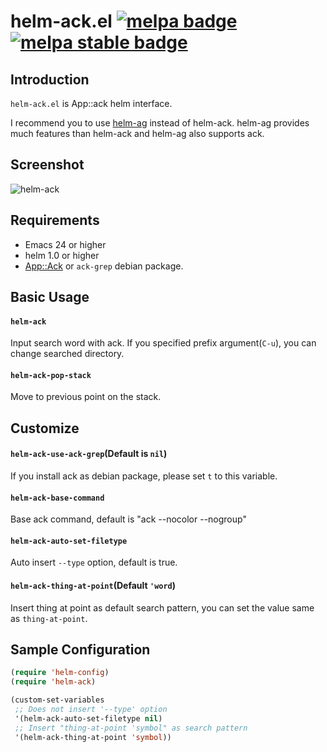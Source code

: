 # helm-ack.el [![melpa badge][melpa-badge]][melpa-link] [![melpa stable badge][melpa-stable-badge]][melpa-stable-link]

## Introduction
`helm-ack.el` is App::ack helm interface.

I recommend you to use [helm-ag](https://github.com/emacs-helm-ag) instead of helm-ack. helm-ag provides much features than helm-ack and helm-ag also supports ack.


## Screenshot

![helm-ack](https://github.com/syohex/emacs-helm-ack/raw/master/image/helm-ack.png)


## Requirements

* Emacs 24 or higher
* helm 1.0 or higher
* [App::Ack](https://metacpan.org/module/ack) or `ack-grep` debian package.


## Basic Usage

#### `helm-ack`

Input search word with ack. If you specified prefix argument(`C-u`), you can
change searched directory.

#### `helm-ack-pop-stack`

Move to previous point on the stack.


## Customize

#### `helm-ack-use-ack-grep`(Default is `nil`)

If you install ack as debian package, please set `t` to this variable.

#### `helm-ack-base-command`

Base ack command, default is "ack --nocolor --nogroup"

#### `helm-ack-auto-set-filetype`
Auto insert `--type` option, default is true.

#### `helm-ack-thing-at-point`(Default `'word`)

Insert thing at point as default search pattern, you can set the value
same as `thing-at-point`.


## Sample Configuration

```lisp
(require 'helm-config)
(require 'helm-ack)

(custom-set-variables
 ;; Does not insert '--type' option
 '(helm-ack-auto-set-filetype nil)
 ;; Insert "thing-at-point 'symbol" as search pattern
 '(helm-ack-thing-at-point 'symbol))
```

[melpa-link]: http://melpa.org/#/helm-ack
[melpa-stable-link]: http://stable.melpa.org/#/helm-ack
[melpa-badge]: http://melpa.org/packages/helm-ack-badge.svg
[melpa-stable-badge]: http://stable.melpa.org/packages/helm-ack-badge.svg
